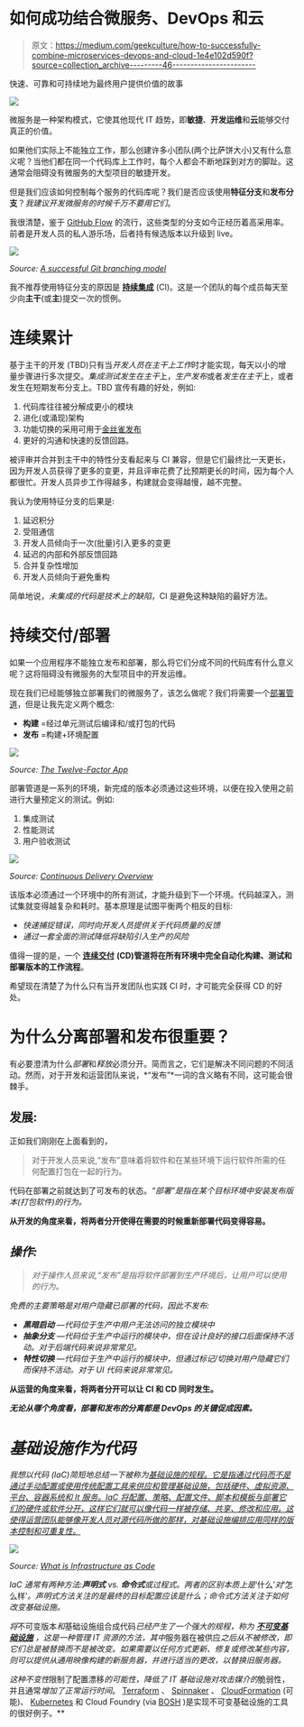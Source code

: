 # 如何成功结合微服务、DevOps 和云

> 原文：<https://medium.com/geekculture/how-to-successfully-combine-microservices-devops-and-cloud-1e4e102d590f?source=collection_archive---------46----------------------->

快速、可靠和可持续地为最终用户提供价值的故事

![](img/0d708414f5179e41c5189f402f91ca9c.png)

微服务是一种架构模式，它使其他现代 IT 趋势，即**敏捷**、**开发运维**和**云**能够交付真正的价值。

如果他们实际上不能独立工作，那么创建许多小团队(两个比萨饼大小)又有什么意义呢？当他们都在同一个代码库上工作时，每个人都会不断地踩到对方的脚趾。这通常会阻碍没有微服务的大型项目的敏捷开发。

但是我们应该如何控制每个服务的代码库呢？我们是否应该使用**特征分支**和**发布分支**？*我建议开发微服务的时候千万不要用它们*。

我很清楚，鉴于 [GitHub Flow](https://guides.github.com/introduction/flow/index.html) 的流行，这些类型的分支如今正经历着高采用率。前者是开发人员的私人游乐场，后者持有候选版本以升级到 live。

![](img/55f34ca43eb9f2cb4b9e514c49be818a.png)

*Source:* [*A successful Git branching model*](https://nvie.com/posts/a-successful-git-branching-model/)

我不推荐使用特征分支的原因是 [**持续集成**](https://www.martinfowler.com/articles/continuousIntegration.html) (CI)。这是一个团队的每个成员每天至少向**主干**(或**主**)提交一次的惯例。

# 连续累计

基于主干的开发 (TBD)只有当*开发人员在主干上工作*时才能实现，每天以小的增量步骤进行多次提交。*集成测试发生在主干*上，*生产发布*或者*发生在主干*上，或者发生在短期发布分支上。TBD 宣传有趣的好处，例如:

1.  代码库往往被分解成更小的模块
2.  进化(或涌现)架构
3.  功能切换的采用可用于[金丝雀发布](http://martinfowler.com/bliki/CanaryRelease.html)
4.  更好的沟通和快速的反馈回路。

被评审并合并到主干中的特性分支看起来与 CI 兼容，但是它们最终比一天更长，因为开发人员获得了更多的变更，并且评审花费了比预期更长的时间，因为每个人都很忙。开发人员异步工作得越多，构建就会变得越慢，越不完整。

我认为使用特征分支的后果是:

1.  延迟积分
2.  受阻通信
3.  开发人员倾向于一次(批量)引入更多的变更
4.  延迟的内部和外部反馈回路
5.  合并复杂性增加
6.  开发人员倾向于避免重构

简单地说，*未集成的代码是技术上的缺陷*，CI 是避免这种缺陷的最好方法。

# 持续交付/部署

如果一个应用程序不能独立发布和部署，那么将它们分成不同的代码库有什么意义呢？这将阻碍没有微服务的大型项目中的开发运维。

现在我们已经能够独立部署我们的微服务了，该怎么做呢？我们将需要一个[部署管道](https://martinfowler.com/bliki/DeploymentPipeline.html)，但是让我先定义两个概念:

*   **构建** =经过单元测试后编译和/或打包的代码
*   **发布** =构建+环境配置

![](img/bb645a8aeb6a43d64b0eb74ec7d74c5d.png)

*Source:* [*The Twelve-Factor App*](https://12factor.net/build-release-run)

部署管道是一系列的环境，新完成的版本必须通过这些环境，以便在投入使用之前进行大量预定义的测试。例如:

1.  集成测试
2.  性能测试
3.  用户验收测试

![](img/7f8d12f174789f069e739ad7c4cda3e3.png)

*Source:* [*Continuous Delivery Overview*](https://www.infoq.com/minibooks/continuous-delivery-overview/)

该版本必须通过一个环境中的所有测试，才能升级到下一个环境。代码越深入，测试集就变得越复杂和耗时。基本原理是试图平衡两个相反的目标:

*   *快速捕捉错误，同时向开发人员提供关于代码质量的反馈*
*   *通过一套全面的测试降低将缺陷引入生产的风险*

值得一提的是，一个 [**连续交付**](https://en.m.wikipedia.org/wiki/Continuous_delivery) **(CD)管道将在所有环境中完全自动化构建、测试和部署版本的工作流程**。

希望现在清楚了为什么只有当开发团队也实践 CI 时，才可能完全获得 CD 的好处。

# 为什么分离部署和发布很重要？

有必要澄清为什么*部署*和*释放*必须分开。简而言之，它们是解决不同问题的不同活动。然而，对于开发和运营团队来说，*“发布”*一词的含义略有不同，这可能会很棘手。

## 发展:

正如我们刚刚在上面看到的，

> 对于开发人员来说,“发布”意味着将软件和在某些环境下运行软件所需的任何配置打包在一起的行为。

代码在部署之前就达到了可发布的状态。*“部署”是指在某个目标环境中安装发布版本(打包软件)的行为。*

**从开发的角度来看，将两者分开使得在需要的时候重新部署代码变得容易。**

## *操作:*

> *对于操作人员来说,“发布”是指将软件部署到生产环境后，让用户可以使用的行为。*

*免费的主要策略是对用户隐藏已部署的代码，因此不发布:*

*   ***黑暗启动** —代码位于生产中用户无法访问的独立模块中*
*   ***抽象分支** —代码位于生产中运行的模块中，但在设计良好的接口后面保持不活动。对于后端代码来说非常常见。*
*   ***特性切换** —代码位于生产中运行的模块中，但通过标记/切换对用户隐藏它们而保持不活动。对于 UI 代码来说非常常见。*

**从运营的角度来看，将两者分开可以让 CI 和 CD 同时发生。**

***无论从哪个角度看，部署和发布的分离都是 DevOps 的关键促成因素。***

# *基础设施作为代码*

*我想以代码 (IaC)简短地总结一下被称为[基础设施的规程。它是指*通过代码而不是通过手动配置*或使用传统配置工具来供应和管理基础设施，包括硬件、虚拟资源、平台、容器系统和 It 服务。IaC 将配置、策略、配置文件、脚本和模板与部署它们的硬件或软件分开，这样它们就可以像代码一样被存储、共享、修改和应用。这使得运营团队能够像开发人员对源代码所做的那样，对基础设施编排应用同样的*版本控制*和*可重复性*。](https://en.m.wikipedia.org/wiki/Infrastructure_as_code)*

*![](img/0411cf6be023231feed13bbffeb35b06.png)*

**Source:* [*What is Infrastructure as Code*](https://www.f5.com/services/resources/glossary/what-is-infrastructure-as-code)*

*IaC 通常有两种方法:**声明式** vs. **命令式**或过程式。两者的区别本质上是*‘什么’*对*‘怎么样’*。声明式方法关注的是最终的目标配置应该是什么；命令式方法关注于如何改变基础设施。*

*将*不可变版本*和*基础设施组合成代码*已经产生了一个强大的规程，称为 [**不可变基础设施**](https://www.digitalocean.com/community/tutorials/what-is-immutable-infrastructure) ，这是一种管理 IT 资源的方法，其中*服务器在被供应*之后从不被修改，即它们总是被替换而不是被改变。如果需要以任何方式更新、修复或修改某些内容，则可以提供从通用映像构建的新服务器，并进行适当的更改，以替换旧服务器。*

*这种不变性*限制了配置漂移*的可能性，降低了 IT 基础设施对攻击媒介的*脆弱性，并且通常*增加了正常运行时间*。 [Terraform](https://www.terraform.io/) 、 [Spinnaker](https://spinnaker.io/) 、 [CloudFormation](https://aws.amazon.com/cloudformation/) (可能)、 [Kubernetes](https://kubernetes.io/) 和 Cloud Foundry (via [BOSH](https://bosh.io/) )是实现不可变基础设施的工具的很好例子。**